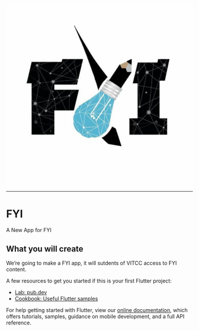 ![fyi](https://github.com/thecheesybit/fyi-flutter-app/blob/master/assets/images/Screenshot_20200908-164130.jpg)

# FYI

A New App for FYI

## What you will create

We’re going to make a FYI app, it will sutdents of VITCC access to FYI content. 


A few resources to get you started if this is your first Flutter project:

- [Lab: pub.dev](https://pub.dev)
- [Cookbook: Useful Flutter samples](https://flutter.dev/docs/cookbook)

For help getting started with Flutter, view our
[online documentation](https://flutter.dev/docs), which offers tutorials,
samples, guidance on mobile development, and a full API reference.
